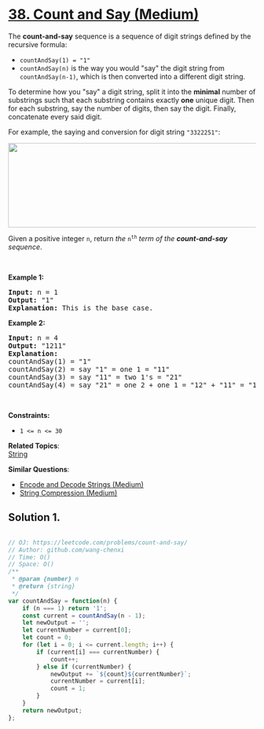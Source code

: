 # [38. Count and Say (Medium)](https://leetcode.com/problems/count-and-say/)

<p>The <strong>count-and-say</strong> sequence is a sequence of digit strings defined by the recursive formula:</p>

<ul>
	<li><code>countAndSay(1) = "1"</code></li>
	<li><code>countAndSay(n)</code> is the way you would "say" the digit string from <code>countAndSay(n-1)</code>, which is then converted into a different digit string.</li>
</ul>

<p>To determine how you "say" a digit string, split it into the <strong>minimal</strong> number of substrings such that each substring contains exactly <strong>one</strong> unique digit. Then for each substring, say the number of digits, then say the digit. Finally, concatenate every said digit.</p>

<p>For example, the saying and conversion for digit string <code>"3322251"</code>:</p>
<img alt="" src="https://assets.leetcode.com/uploads/2020/10/23/countandsay.jpg" style="width: 581px; height: 172px;">
<p>Given a positive integer <code>n</code>, return <em>the </em><code>n<sup>th</sup></code><em> term of the <strong>count-and-say</strong> sequence</em>.</p>

<p>&nbsp;</p>
<p><strong class="example">Example 1:</strong></p>

<pre><strong>Input:</strong> n = 1
<strong>Output:</strong> "1"
<strong>Explanation:</strong> This is the base case.
</pre>

<p><strong class="example">Example 2:</strong></p>

<pre><strong>Input:</strong> n = 4
<strong>Output:</strong> "1211"
<strong>Explanation:</strong>
countAndSay(1) = "1"
countAndSay(2) = say "1" = one 1 = "11"
countAndSay(3) = say "11" = two 1's = "21"
countAndSay(4) = say "21" = one 2 + one 1 = "12" + "11" = "1211"
</pre>

<p>&nbsp;</p>
<p><strong>Constraints:</strong></p>

<ul>
	<li><code>1 &lt;= n &lt;= 30</code></li>
</ul>


**Related Topics**:  
[String](https://leetcode.com/tag/string/)

**Similar Questions**:
* [Encode and Decode Strings (Medium)](https://leetcode.com/problems/encode-and-decode-strings/)
* [String Compression (Medium)](https://leetcode.com/problems/string-compression/)

## Solution 1.

```js

// OJ: https://leetcode.com/problems/count-and-say/
// Author: github.com/wang-chenxi
// Time: O()
// Space: O()
/**
 * @param {number} n
 * @return {string}
 */
var countAndSay = function(n) {
    if (n === 1) return '1';
    const current = countAndSay(n - 1);
    let newOutput = '';
    let currentNumber = current[0];
    let count = 0;
    for (let i = 0; i <= current.length; i++) {
        if (current[i] === currentNumber) {
            count++;
        } else if (currentNumber) {
            newOutput += `${count}${currentNumber}`;
            currentNumber = current[i];
            count = 1;
        }
    }
    return newOutput;
};

```